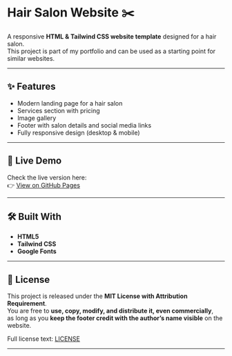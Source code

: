 # Hair Salon Website ✂️

A responsive **HTML &  Tailwind CSS website template** designed for a hair salon.  
This project is part of my portfolio and can be used as a starting point for similar websites.

---

## ✨ Features
- Modern landing page for a hair salon
- Services section with pricing
- Image gallery
- Footer with salon details and social media links
- Fully responsive design (desktop & mobile)

---

## 🚀 Live Demo
Check the live version here:  
👉 [View on GitHub Pages](https://pietechpl.github.io/hairsalon/)

---

## 🛠️ Built With
- **HTML5**
- **Tailwind CSS**
- **Google Fonts**

---

## 🔖 License
This project is released under the **MIT License with Attribution Requirement**.  
You are free to **use, copy, modify, and distribute it, even commercially**,  
as long as you **keep the footer credit with the author’s name visible** on the website.

Full license text: [LICENSE](./LICENSE)

---

